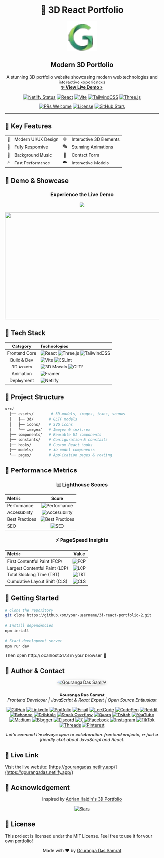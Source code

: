 # <div align="center">🌟 3D React Portfolio</div>

<div align="center">

  <a href="https://gouranga-das.netlify.app/">
    <img src="src/assets/images/logo.png" alt="Logo" width="100" height="100">
  </a>

  <h2 align="center">Modern 3D Portfolio</h2>

  <p align="center">
    A stunning 3D portfolio website showcasing modern web technologies and interactive experiences
    <br />
    <a href="https://gouranga-das.netlify.app/"><strong>✨ View Live Demo »</strong></a>
  </p>

  <div align="center">

[![Netlify Status](https://api.netlify.com/api/v1/badges/c7776422-9f0f-403c-ae18-36972281d757/deploy-status)](https://app.netlify.com/sites/gourangadas/deploys)
[![React](https://img.shields.io/badge/React-18-blue?logo=react&logoColor=white&labelColor=20232A)](https://reactjs.org/)
[![Vite](https://img.shields.io/badge/Vite-4-646CFF?logo=vite&logoColor=white&labelColor=20232A)](https://vitejs.dev/)
[![TailwindCSS](https://img.shields.io/badge/Tailwind-3-38B2AC?logo=tailwind-css&logoColor=white&labelColor=20232A)](https://tailwindcss.com/)
[![Three.js](https://img.shields.io/badge/Three.js-Latest-black?logo=three.js&logoColor=white&labelColor=20232A)](https://threejs.org/)

[![PRs Welcome](https://img.shields.io/badge/PRs-welcome-brightgreen.svg?style=flat-square&labelColor=20232A)](http://makeapullrequest.com)
[![License](https://img.shields.io/badge/License-MIT-green.svg?style=flat-square&labelColor=20232A)](LICENSE)
[![GitHub Stars](https://img.shields.io/github/stars/GourangaDasSamrat/3d-react-portfolio-2?style=flat-square&labelColor=20232A)](https://github.com/GourangaDasSamrat/3d-react-portfolio-2/stargazers)

  </div>
</div>

---

## 🎯 Key Features

<div align="center">
  <table>
    <tr>
      <td align="center">🎨</td>
      <td>Modern UI/UX Design</td>
      <td align="center">🌐</td>
      <td>Interactive 3D Elements</td>
    </tr>
    <tr>
      <td align="center">📱</td>
      <td>Fully Responsive</td>
      <td align="center">🎭</td>
      <td>Stunning Animations</td>
    </tr>
    <tr>
      <td align="center">🎵</td>
      <td>Background Music</td>
      <td align="center">📧</td>
      <td>Contact Form</td>
    </tr>
    <tr>
      <td align="center">⚡</td>
      <td>Fast Performance</td>
      <td align="center">🎮</td>
      <td>Interactive Models</td>
    </tr>
  </table>
</div>

## 🎥 Demo & Showcase

<div align="center">
  <h3>Experience the Live Demo</h3>
  <a href="https://gouranga-das.netlify.app/">
    <img src="https://img.shields.io/badge/Click%20to%20Visit-Portfolio%20Website-blue?style=for-the-badge&logo=netlify&logoColor=white&labelColor=20232A">
  </a>

[<img src="https://img.youtube.com/vi/ZG73Dhri9CA/0.jpg" width="600" height="350">](https://www.youtube.com/watch?v=ZG73Dhri9CA)



</div>

## 🚀 Tech Stack

<div align="center">

|   Category    | Technologies                                                                                                                                                                                                                                                                                         |
| :-----------: | :--------------------------------------------------------------------------------------------------------------------------------------------------------------------------------------------------------------------------------------------------------------------------------------------------- |
| Frontend Core | ![React](https://img.shields.io/badge/React-18-blue?logo=react&logoColor=white&labelColor=20232A) ![Three.js](https://img.shields.io/badge/Three.js-Latest-black?logo=three.js&labelColor=20232A) ![TailwindCSS](https://img.shields.io/badge/Tailwind-3-38B2AC?logo=tailwind-css&labelColor=20232A) |
|  Build & Dev  | ![Vite](https://img.shields.io/badge/Vite-4-646CFF?logo=vite&labelColor=20232A) ![ESLint](https://img.shields.io/badge/ESLint-Latest-4B32C3?logo=eslint&labelColor=20232A)                                                                                                                           |
|   3D Assets   | ![3D Models](https://img.shields.io/badge/3D_Models-Custom-orange?labelColor=20232A) ![GLTF](https://img.shields.io/badge/GLTF-Models-red?labelColor=20232A)                                                                                                                                         |
|   Animation   | ![Framer](https://img.shields.io/badge/Framer_Motion-Latest-ff69b4?logo=framer&labelColor=20232A)                                                                                                                                                                                                    |
|  Deployment   | ![Netlify](https://img.shields.io/badge/Netlify-Latest-00C7B7?logo=netlify&logoColor=white&labelColor=20232A)                                                                                                                                                                                        |

</div>

## 📁 Project Structure

```bash
src/
  ├── assets/        # 3D models, images, icons, sounds
  │   ├── 3d/       # GLTF models
  │   ├── icons/    # SVG icons
  │   └── images/   # Images & textures
  ├── components/   # Reusable UI components
  ├── constants/    # Configuration & constants
  ├── hooks/        # Custom React hooks
  ├── models/       # 3D model components
  └── pages/        # Application pages & routing
```

## 🎯 Performance Metrics

<div align="center">

### 📊 Lighthouse Scores

| Metric         |                                                           Score                                                           |
| :------------- | :-----------------------------------------------------------------------------------------------------------------------: |
| Performance    |     ![Performance](https://img.shields.io/badge/95-brightgreen?style=flat-square&label=Performance&labelColor=20232A)     |
| Accessibility  |  ![Accessibility](https://img.shields.io/badge/100-brightgreen?style=flat-square&label=Accessibility&labelColor=20232A)   |
| Best Practices | ![Best Practices](https://img.shields.io/badge/95-brightgreen?style=flat-square&label=Best%20Practices&labelColor=20232A) |
| SEO            |            ![SEO](https://img.shields.io/badge/100-brightgreen?style=flat-square&label=SEO&labelColor=20232A)             |

### ⚡ PageSpeed Insights

| Metric                         |                                         Value                                         |
| :----------------------------- | :-----------------------------------------------------------------------------------: |
| First Contentful Paint (FCP)   | ![FCP](https://img.shields.io/badge/0.8s-success?style=flat-square&labelColor=20232A) |
| Largest Contentful Paint (LCP) | ![LCP](https://img.shields.io/badge/1.2s-success?style=flat-square&labelColor=20232A) |
| Total Blocking Time (TBT)      | ![TBT](https://img.shields.io/badge/50ms-success?style=flat-square&labelColor=20232A) |
| Cumulative Layout Shift (CLS)  | ![CLS](https://img.shields.io/badge/0.1-success?style=flat-square&labelColor=20232A)  |

</div>

## 🚦 Getting Started

```bash
# Clone the repository
git clone https://github.com/your-username/3d-react-portfolio-2.git

# Install dependencies
npm install

# Start development server
npm run dev
```

Then open http://localhost:5173 in your browser. 🎉

## 👤 Author & Contact

<p align="center">
  <img src="https://i.postimg.cc/Bnwyx7kh/485760954-644674311798231-1067913994704069438-n.jpg" alt="Gouranga Das Samrat" width="110" style="border-radius:50%;margin-bottom:10px;box-shadow:0 2px 8px #ccc;"/>
</p>

<p align="center">
  <b>Gouranga Das Samrat</b><br>
  <i>Frontend Developer | JavaScript & React Expert | Open Source Enthusiast</i>
</p>

<p align="center">
  <a href="https://github.com/GourangaDasSamrat" title="GitHub"><img src="https://img.shields.io/badge/GitHub-181717?style=for-the-badge&logo=github&logoColor=white" alt="GitHub"></a>
  <a href="https://linkedin.com/in/gouranga-das-samrat" title="LinkedIn"><img src="https://img.shields.io/badge/LinkedIn-0077B5?style=for-the-badge&logo=linkedin&logoColor=white" alt="LinkedIn"></a>
  <a href="https://gouranga-das.netlify.app/" title="Portfolio"><img src="https://img.shields.io/badge/Portfolio-FF5722?style=for-the-badge&logo=chrome&logoColor=white" alt="Portfolio"></a>
  <a href="mailto:gouranga.das.khulna@gmail.com" title="Email"><img src="https://img.shields.io/badge/Email-D14836?style=for-the-badge&logo=gmail&logoColor=white" alt="Email"></a>
  <a href="https://leetcode.com/u/gourangadassamrat/" title="LeetCode"><img src="https://img.shields.io/badge/LeetCode-FFA116?style=for-the-badge&logo=leetcode&logoColor=white" alt="LeetCode"></a>
  <a href="https://codepen.io/gouranga-das-samrat" title="CodePen"><img src="https://img.shields.io/badge/CodePen-000000?style=for-the-badge&logo=codepen&logoColor=white" alt="CodePen"></a>
  <a href="https://www.reddit.com/user/Capable-Plantain8709/" title="Reddit"><img src="https://img.shields.io/badge/Reddit-FF4500?style=for-the-badge&logo=reddit&logoColor=white" alt="Reddit"></a>
  <a href="https://www.behance.net/gourangsamrat" title="Behance"><img src="https://img.shields.io/badge/Behance-1769FF?style=for-the-badge&logo=behance&logoColor=white" alt="Behance"></a>
  <a href="https://dribbble.com/gourangadassamrat" title="Dribbble"><img src="https://img.shields.io/badge/Dribbble-EA4C89?style=for-the-badge&logo=dribbble&logoColor=white" alt="Dribbble"></a>
  <a href="https://stackoverflow.com/users/27733996/gouranga-das-samrat?tab=profile" title="Stack Overflow"><img src="https://img.shields.io/badge/Stack%20Overflow-F58025?style=for-the-badge&logo=stackoverflow&logoColor=white" alt="Stack Overflow"></a>
  <a href="https://www.quora.com/profile/Gouranga-Das-Samrat" title="Quora"><img src="https://img.shields.io/badge/Quora-B92B27?style=for-the-badge&logo=quora&logoColor=white" alt="Quora"></a>
  <a href="https://www.twitch.tv/gourangadassamrat" title="Twitch"><img src="https://img.shields.io/badge/Twitch-9146FF?style=for-the-badge&logo=twitch&logoColor=white" alt="Twitch"></a>
  <a href="https://www.youtube.com/@GourangaDasSamrat" title="YouTube"><img src="https://img.shields.io/badge/YouTube-FF0000?style=for-the-badge&logo=youtube&logoColor=white" alt="YouTube"></a>
  <a href="https://medium.com/@gouranga.das.khulna" title="Medium"><img src="https://img.shields.io/badge/Medium-12100E?style=for-the-badge&logo=medium&logoColor=white" alt="Medium"></a>
  <a href="https://gourangadassamrat.blogspot.com/" title="Blogger"><img src="https://img.shields.io/badge/Blogger-FF5722?style=for-the-badge&logo=blogger&logoColor=white" alt="Blogger"></a>
  <a href="https://discord.gg/jnZStfKW7v" title="Discord"><img src="https://img.shields.io/badge/Discord-5865F2?style=for-the-badge&logo=discord&logoColor=white" alt="Discord"></a>
  <a href="https://x.com/gouranga_khulna" title="X"><img src="https://img.shields.io/badge/X-000000?style=for-the-badge&logo=x&logoColor=white" alt="X"></a>
  <a href="https://www.facebook.com/gourangadassamrat" title="Facebook"><img src="https://img.shields.io/badge/Facebook-1877F2?style=for-the-badge&logo=facebook&logoColor=white" alt="Facebook"></a>
  <a href="https://instagram.com/gouranga.das.khulna" title="Instagram"><img src="https://img.shields.io/badge/Instagram-E4405F?style=for-the-badge&logo=instagram&logoColor=white" alt="Instagram"></a>
  <a href="https://www.tiktok.com/@gourangadassamrat" title="TikTok"><img src="https://img.shields.io/badge/TikTok-000000?style=for-the-badge&logo=tiktok&logoColor=white" alt="TikTok"></a>
  <a href="https://www.threads.net/@gouranga.das.khulna" title="Threads"><img src="https://img.shields.io/badge/Threads-000000?style=for-the-badge&logo=threads&logoColor=white" alt="Threads"></a>
  <a href="https://pinterest.com/gourangadaskhulna" title="Pinterest"><img src="https://img.shields.io/badge/Pinterest-E60023?style=for-the-badge&logo=pinterest&logoColor=white" alt="Pinterest"></a>
</p>

<p align="center">
  <i>Let's connect! I'm always open to collaboration, frontend projects, or just a friendly chat about JavaScript and React.</i>
</p>

## 🔗 Live Link

Visit the live website: [https://gourangadas.netlify.app/](https://gourangadas.netlify.app/)

## 💎 Acknowledgement

<div align="center">

Inspired by [Adrian Hajdin's 3D Portfolio](https://github.com/adrianhajdin/3D_portfolio)

[![Stars](https://img.shields.io/github/stars/adrianhajdin/3D_portfolio?style=social)](https://github.com/adrianhajdin/3D_portfolio)

</div>

## 📄 License

This project is licensed under the MIT License. Feel free to use it for your own portfolio!

<div align="center">

Made with ❤️ by [Gouranga Das Samrat](https://github.com/GourangaDasSamrat)

</div>
